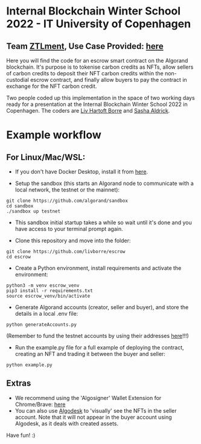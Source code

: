 # Internal Blockchain Winter School 2022 - IT University of Copenhagen
## Team [ZTLment](https://www.ztlment.com/), Use Case Provided: [here](https://user.fm/files/v2-c91175da817492374ccacb5e001b997b/ZTLment%20Use%20Case.pdf)

Here you will find the code for an escrow smart contract on the Algorand blockchain. It's purpose is to tokenise carbon credits as NFTs, allow sellers of carbon credits to deposit their NFT carbon credits within the non-custodial escrow contract, and finally allow buyers to pay the contract in exchange for the NFT carbon credit.

Two people coded up this implementation in the space of two working days ready for a presentation at the Internal Blockchain Winter School 2022 in Copenhagen. The coders are [Liv Hartoft Borre](https://www.linkedin.com/in/liv-hartoft-borre-70666b11b/) and [Sasha Aldrick](https://www.linkedin.com/in/sashaaldrick/).

# Example workflow

## For Linux/Mac/WSL:

* If you don't have Docker Desktop, install it from [here](https://www.docker.com/get-started).

* Setup the sandbox (this starts an Algorand node to communicate with a local network, the testnet or the mainnet):
```
git clone https://github.com/algorand/sandbox
cd sandbox
./sandbox up testnet
```

* This sandbox initial startup takes a while so wait until it's done and you have access to your terminal prompt again.

* Clone this repository and move into the folder:
```
git clone https://github.com/livborre/escrow
cd escrow
```

* Create a Python environment, install requirements and activate the environment:
```
python3 -m venv escrow_venv
pip3 install -r requirements.txt
source escrow_venv/bin/activate
```

* Generate Algorand accounts (creator, seller and buyer), and store the details in a local .env file:
```
python generateAccounts.py
```

(Remember to fund the testnet accounts by using their addresses [here](https://bank.testnet.algorand.network/)!!!)

* Run the example.py file for a full example of deploying the contract, creating an NFT and trading it between the buyer and seller:
```
python example.py
```

## Extras
* We recommend using the 'Algosigner' Wallet Extension for Chrome/Brave: [here](https://chrome.google.com/webstore/detail/algosigner/kmmolakhbgdlpkjkcjkebenjheonagdm/related)
* You can also use [Algodesk](https://www.algodesk.io/#/) to 'visually' see the NFTs in the seller account. Note that it will not appear in the buyer account using Algodesk, as it deals with created assets.

Have fun! :)
